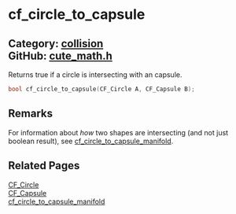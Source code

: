 [](../header.md ':include')

# cf_circle_to_capsule

Category: [collision](/api_reference?id=collision)  
GitHub: [cute_math.h](https://github.com/RandyGaul/cute_framework/blob/master/include/cute_math.h)  
---

Returns true if a circle is intersecting with an capsule.

```cpp
bool cf_circle_to_capsule(CF_Circle A, CF_Capsule B);
```

## Remarks

For information about _how_ two shapes are intersecting (and not just boolean result), see [cf_circle_to_capsule_manifold](/collision/cf_circle_to_capsule_manifold.md).

## Related Pages

[CF_Circle](/math/cf_circle.md)  
[CF_Capsule](/collision/cf_capsule.md)  
[cf_circle_to_capsule_manifold](/collision/cf_circle_to_capsule_manifold.md)  
